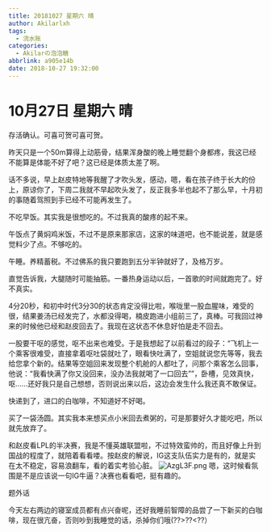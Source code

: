 ```yaml
---
title: 20181027 星期六 晴
author: Akilarlxh
tags:
  - 流水账
categories:
  - Akilarの泡泡糖
abbrlink: a905e14b
date: 2018-10-27 19:32:00
---
```

# 10月27日 星期六 晴

存活确认。可喜可贺可喜可贺。

昨天只是一个50m算得上动筋骨，结果浑身酸的晚上睡觉翻个身都疼，我这已经不能算是体能不好了吧？这已经是体质太差了啊。

话不多说，早上赵皮特地等我醒了才吹头发，感动，嗯，看在孩子终于长大的份上，原谅你了，下周二我就不早起吹头发了，反正我多半也起不了那么早，十月初的事随着驾照到手已经不可能再发生了。

不吃早饭。其实我是很想吃的。不过我真的酸疼的起不来。

午饭点了黄焖鸡米饭，不过不是原来那家店，这家的味道吧，也不能说差，就是感觉料少了点。不够吃的。

午睡。养精蓄税。不过佛系的我只要跑到五分半钟就好了，及格万岁。

直觉告诉我，大腿随时可能抽筋。一番热身运动以后，一首歌的时间就跑完了。好不真实。

4分20秒，和初中时代3分30的状态肯定没得比啦，喉咙里一股血腥味，难受的很，结果姜汤已经发完了，水都没得喝，楠皮跑进小组前三了，真棒。可我回过神来的时候他已经和赵皮回去了。我现在这状态不休息好怕是走不回去。

一股要干呕的感觉，呕不出来也难受。于是我想起了以前看过的段子：“飞机上一个乘客很难受，直接拿着呕吐袋就吐了，眼看快吐满了，空姐就说您先等等，我去给您拿个新的。结果等空姐回来发现整个机舱的人都吐了，问那个乘客怎么回事，他说：“我看快满了你又没回来，没办法我就喝了一口回去””，卧槽，见效真快，呕……还好我只是自己想想，否则说出来以后，这边会发生什么我还真不敢保证。

快递到了，进口的白咖啡，不知道好不好喝。

买了一袋汤圆。其实我本来想买点小米回去煮粥的，可是那要好久才能吃吧，所以就先放弃了。

和赵皮看LPL的半决赛，我是不懂英雄联盟啦，不过特效蛮帅的，而且好像上升到国战的程度了，就陪着看看喽。按赵皮的解说，IG这支队伍实力是有的，就是实在太不稳定，容易浪翻车，看的着实考验心脏。
![AzgL3F.png](https://s2.ax1x.com/2019/04/17/AzgL3F.png)
嗯，这时候看氛围是不是应该说一句IG牛逼？决赛也看看吧，挺有趣的。

题外话

今天左右两边的寝室成员都有点兴奋呢，还好我睡前智障的品尝了一下新买的白咖啡，现在很亢奋，否则吵到我睡觉的话，杀掉你们哦(??>??<??）



